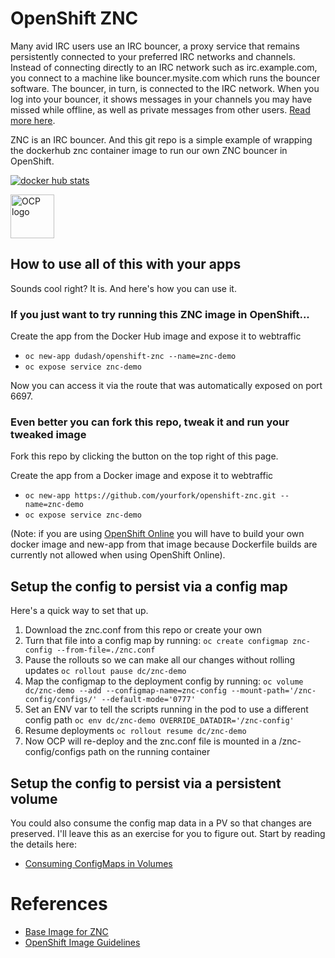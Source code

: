 # OpenShift ZNC
Many avid IRC users use an IRC bouncer, a proxy service that remains persistently connected to your preferred IRC networks and channels. Instead of connecting directly to an IRC network such as irc.example.com, you connect to a machine like bouncer.mysite.com which runs the bouncer software. The bouncer, in turn, is connected to the IRC network. When you log into your bouncer, it shows messages in your channels you may have missed while offline, as well as private messages from other users.  [Read more here][4].

ZNC is an IRC bouncer.  And this git repo is a simple example of wrapping the dockerhub znc container image to run our own ZNC bouncer in OpenShift.

[![docker hub stats](http://dockeri.co/image/dudash/openshift-znc)](https://hub.docker.com/r/dudash/openshift-znc/)

<img src="https://www.openshift.com/images/logos/openshift/Logotype_RH_OpenShift_wLogo_RGB_Gray.svg" alt="OCP logo" height="70" >

## How to use all of this with your apps
Sounds cool right?  It is.  And here's how you can use it.

### If you just want to try running this ZNC image in OpenShift...

Create the app from the Docker Hub image and expose it to webtraffic
* `oc new-app dudash/openshift-znc --name=znc-demo`
* `oc expose service znc-demo`

Now you can access it via the route that was automatically exposed on port 6697.

### Even better you can fork this repo, tweak it and run your tweaked image
Fork this repo by clicking the button on the top right of this page.

Create the app from a Docker image and expose it to webtraffic
* `oc new-app https://github.com/yourfork/openshift-znc.git --name=znc-demo`
* `oc expose service znc-demo`

(Note: if you are using [OpenShift Online][5] you will have to build your own docker image and new-app from that image because Dockerfile builds are currently not allowed when using OpenShift Online).


## Setup the config to persist via a config map
 Here's a quick way to set that up.
1) Download the znc.conf from this repo or create your own
2) Turn that file into a config map by running:
`oc create configmap znc-config --from-file=./znc.conf`
3) Pause the rollouts so we can make all our changes without rolling updates
`oc rollout pause dc/znc-demo`
4) Map the configmap to the deployment config by running:
`oc volume dc/znc-demo --add --configmap-name=znc-config --mount-path='/znc-config/configs/' --default-mode='0777'`
5) Set an ENV var to tell the scripts running in the pod to use a different config path
`oc env dc/znc-demo OVERRIDE_DATADIR='/znc-config'`
6) Resume deployments
`oc rollout resume dc/znc-demo`
7) Now OCP will re-deploy and the znc.conf file is mounted in a /znc-config/configs path on the running container


## Setup the config to persist via a persistent volume
You could also consume the config map data in a PV so that changes are preserved.  I'll leave this as an exercise for you to figure out.  Start by reading the details here:
* [Consuming ConfigMaps in Volumes][3]

# References
* [Base Image for ZNC][1]
* [OpenShift Image Guidelines][2]

[1]: https://hub.docker.com/_/znc/
[2]: https://docs.openshift.com/container-platform/3.7/creating_images/guidelines.html#openshift-specific-guidelines
[3]: https://docs.openshift.com/container-platform/3.7/dev_guide/configmaps.html#configmaps-use-case-consuming-in-volumes
[4]: https://fedoramagazine.org/never-leave-irc-znc/
[5]: https://manage.openshift.com/
